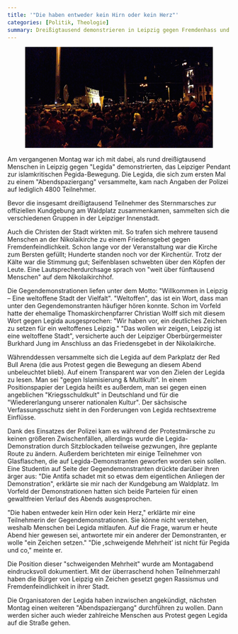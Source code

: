```yaml
---
title: '"Die haben entweder kein Hirn oder kein Herz"'
categories: [Politik, Theologie]
summary: Dreißigtausend demonstrieren in Leipzig gegen Fremdenhass und rechtes Gedankengut
---
```


<figure><img src='/images/legida.jpg' /><figcaption></figcaption></figure>

Am vergangenen Montag war ich mit dabei, als rund dreißigtausend Menschen in Leipzig gegen "Legida" demonstrierten, das Leipziger Pendant zur islamkritischen Pegida-Bewegung. Die Legida, die sich zum ersten Mal zu einem "Abendspaziergang" versammelte, kam nach Angaben der Polizei auf lediglich 4800 Teilnehmer.

Bevor die insgesamt dreißigtausend Teilnehmer des Sternmarsches zur offiziellen Kundgebung am Waldplatz zusammenkamen, sammelten sich die verschiedenen Gruppen in der Leipziger Innenstadt.

Auch die Christen der Stadt wirkten mit. So trafen sich mehrere tausend Menschen an der Nikolaikirche zu einem Friedensgebet gegen Fremdenfeindlichkeit. Schon lange vor der Veranstaltung war die Kirche zum Bersten gefüllt; Hunderte standen noch vor der Kirchentür. Trotz der Kälte war die Stimmung gut; Seifenblasen schwebten über den Köpfen der Leute. Eine Lautsprecherdurchsage sprach von "weit über fünftausend Menschen" auf dem Nikolaikirchhof.

Die Gegendemonstrationen liefen unter dem Motto: "Willkommen in Leipzig – Eine weltoffene Stadt der Vielfalt". "Weltoffen", das ist ein Wort, dass man unter den Gegendemonstranten häufiger hören konnte. Schon im Vorfeld hatte der ehemalige Thomaskirchenpfarrer Christian Wolff sich mit diesem Wort gegen Legida ausgesprochen: "Wir haben vor, ein deutliches Zeichen zu setzen für ein weltoffenes Leipzig." "Das wollen wir zeigen, Leipzig ist eine weltoffene Stadt", versicherte auch der Leipziger Oberbürgermeister Burkhard Jung im Anschluss an das Friedensgebet in der Nikolaikirche.

Währenddessen versammelte sich die Legida auf dem Parkplatz der Red Bull Arena (die aus Protest gegen die Bewegung an diesem Abend unbeleuchtet blieb). Auf einem Transparent war von den Zielen der Legida zu lesen. Man sei "gegen Islamisierung & Multikulti". In einem Positionspapier der Legida heißt es außerdem, man sei gegen einen angeblichen "Kriegsschuldkult" in Deutschland und für die "Wiedererlangung unserer nationalen Kultur". Der sächsische Verfassungsschutz sieht in den Forderungen von Legida rechtsextreme Einflüsse.

Dank des Einsatzes der Polizei kam es während der Protestmärsche zu keinen größeren Zwischenfällen, allerdings wurde die Legida-Demonstration durch Sitzblockaden teilweise gezwungen, ihre geplante Route zu ändern. Außerdem berichteten mir einige Teilnehmer von Glasflaschen, die auf Legida-Demonstranten geworfen worden sein sollen. Eine Studentin auf Seite der Gegendemonstranten drückte darüber ihren ärger aus: "Die Antifa schadet mit so etwas dem eigentlichen Anliegen der Demonstration", erklärte sie mir nach der Kundgebung am Waldplatz. Im Vorfeld der Demonstrationen hatten sich beide Parteien für einen gewaltfreien Verlauf des Abends ausgesprochen.

"Die haben entweder kein Hirn oder kein Herz," erklärte mir eine Teilnehmerin der Gegendemonstrationen. Sie könne nicht verstehen, weshalb Menschen bei Legida mitlaufen. Auf die Frage, warum er heute Abend hier gewesen sei, antwortete mir ein anderer der Demonstranten, er wolle "ein Zeichen setzen." "Die ,schweigende Mehrheit’ ist nicht für Pegida und co," meinte er.

Die Position dieser "schweigenden Mehrheit" wurde am Montagabend eindrucksvoll dokumentiert. Mit der überraschend hohen Teilnehmerzahl haben die Bürger von Leipzig ein Zeichen gesetzt gegen Rassismus und Fremdenfeindlichkeit in ihrer Stadt.

Die Organisatoren der Legida haben inzwischen angekündigt, nächsten Montag einen weiteren "Abendspaziergang" durchführen zu wollen. Dann werden sicher auch wieder zahlreiche Menschen aus Protest gegen Legida auf die Straße gehen.